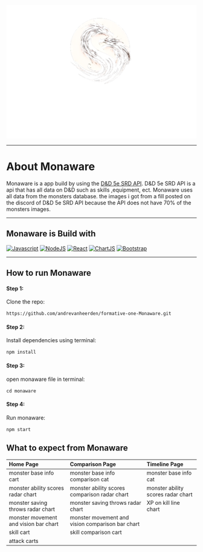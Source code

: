 ![monaware headder img](../monaware/src/Assets/images/logo.png)

- - - -

# About Monaware

Monaware is a app build by using the [D&D 5e SRD API](https://5e-bits.github.io/docs/). D&D 5e SRD API is a api that has all data on D&D such as skills ,equipment, ect. Monaware uses all data from the monsters database. the images i got from a fill posted on the discord of D&D 5e SRD API because the API does not have 70% of the monsters images.

- - - -

## Monaware is Build with

[![Javascript](https://img.shields.io/badge/JavaScript-323330?style=for-the-badge&logo=javascript&logoColor=F7DF1E)](https://www.javascript.com/)
[![NodeJS](https://img.shields.io/badge/Node.js-339933?style=for-the-badge&logo=nodedotjs&logoColor=white)](https://nodejs.org/en)
[![React](https://img.shields.io/badge/React-20232A?style=for-the-badge&logo=react&logoColor=61DAFB)](https://react.dev/)
[![ChartJS](https://img.shields.io/badge/Chart.js-FF6384?style=for-the-badge&logo=chartdotjs&logoColor=white)](https://www.chartjs.org/)
[![Bootstrap](https://img.shields.io/badge/Bootstrap-563D7C?style=for-the-badge&logo=bootstrap&logoColor=white)](https://getbootstrap.com/)

- - - -

## How to run Monaware

#### Step 1:

Clone the repo:
```
https://github.com/andrevanheerden/formative-one-Monaware.git
```

#### Step 2:

Install dependencies using terminal:

```
npm install
```

#### Step 3:

open monaware file in terminal:

```
cd monaware
```

#### Step 4:

Run monaware:

```
npm start
```

## What to expect from Monaware
| Home Page | Comparison Page | Timeline Page |
| :--- | :--- | :--- |
| monster base info cart |  monster base info comparison cat | monster base info cat |
| monster ability scores radar chart | monster ability scores comparison radar chart | monster ability scores radar chart |
| monster saving throws radar chart | monster saving throws radar chart | XP on kill line chart |
| monster movement and vision bar chart | monster movement and vision comparison bar chart |  |
| skill cart | skill comparison cart |  |
| attack carts | |  |